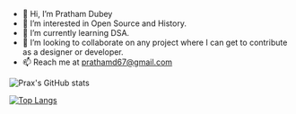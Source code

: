 - 👋 Hi, I’m Pratham Dubey
- 👀 I’m interested in Open Source and History.
- 🌱 I’m currently learning DSA.
- 💞️ I’m looking to collaborate on any project where I can get to contribute as a designer or developer.
- 📫 Reach me at prathamd67@gmail.com


![Prax's GitHub stats](https://github-readme-stats.vercel.app/api?username=whyprax&show_icons=true)

[![Top Langs](https://github-readme-stats.vercel.app/api/top-langs/?username=whyprax)](https://github.com/anuraghazra/github-readme-stats)

<!---
whyprax/whyprax is a ✨ special ✨ repository because its `README.md` (this file) appears on your GitHub profile.
You can click the Preview link to take a look at your changes.
--->
